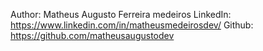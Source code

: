 Author: Matheus Augusto Ferreira medeiros
LinkedIn: https://www.linkedin.com/in/matheusmedeirosdev/
Github: https://github.com/matheusaugustodev
